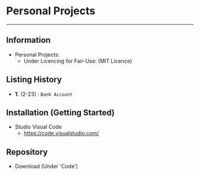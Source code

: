  # Personal Projects

---

## Information
* Personal Projects:
  * Under Licencing for Fair-Use: (MIT Licence)
 
## Listing History
* **1.** (2-23) : `Bank Account`

## Installation (Getting Started)
* Studio Visual Code
  * https://code.visualstudio.com/
 
## Repository
* Download (Under 'Code')




